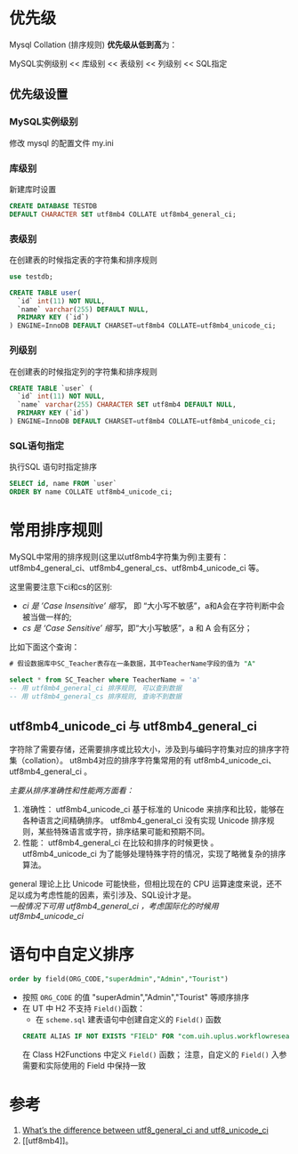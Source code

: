 # 优先级
Mysql Collation (排序规则) **优先级从低到高**为：

MySQL实例级别 <<  库级别 <<  表级别 << 列级别 << SQL指定

## 优先级设置
###  MySQL实例级别

修改 mysql 的配置文件 my.ini

### 库级别
新建库时设置
```sql
CREATE DATABASE TESTDB 
DEFAULT CHARACTER SET utf8mb4 COLLATE utf8mb4_general_ci;
```

### 表级别
在创建表的时候指定表的字符集和排序规则

```sql
use testdb;

CREATE TABLE user(
  `id` int(11) NOT NULL,
  `name` varchar(255) DEFAULT NULL,
  PRIMARY KEY (`id`)
) ENGINE=InnoDB DEFAULT CHARSET=utf8mb4 COLLATE=utf8mb4_unicode_ci;

```


### 列级别
在创建表的时候指定列的字符集和排序规则
```sql
CREATE TABLE `user` (
  `id` int(11) NOT NULL,
  `name` varchar(255) CHARACTER SET utf8mb4 DEFAULT NULL,
  PRIMARY KEY (`id`)
) ENGINE=InnoDB DEFAULT CHARSET=utf8mb4 COLLATE=utf8mb4_unicode_ci;
```

### SQL语句指定
执行SQL 语句时指定排序
```sql
SELECT id, name FROM `user` 
ORDER BY name COLLATE utf8mb4_unicode_ci;
```


# 常用排序规则

MySQL中常用的排序规则(这里以utf8mb4字符集为例)主要有：utf8mb4_general_ci、utf8mb4_general_cs、utf8mb4_unicode_ci 等。

这里需要注意下ci和cs的区别:

-   *ci 是 ’Case Insensitive’ 缩写*， 即 “大小写不敏感”，a和A会在字符判断中会被当做一样的;
-  *cs 是 ‘Case Sensitive’ 缩写*，即“大小写敏感”，a 和 A 会有区分；

比如下面这个查询：

```sql
# 假设数据库中SC_Teacher表存在一条数据，其中TeacherName字段的值为 "A"

select * from SC_Teacher where TeacherName = 'a' 
-- 用 utf8mb4_general_ci 排序规则, 可以查到数据
-- 用 utf8mb4_general_cs 排序规则, 查询不到数据
```

## utf8mb4_unicode_ci 与 utf8mb4_general_ci 

字符除了需要存储，还需要排序或比较大小，涉及到与编码字符集对应的排序字符集（collation）。
ut8mb4对应的排序字符集常用的有 utf8mb4_unicode_ci、utf8mb4_general_ci 。

_主要从排序准确性和性能两方面看：_

1. 准确性： 
    utf8mb4_unicode_ci 基于标准的 Unicode 来排序和比较，能够在各种语言之间精确排序。 
    utf8mb4_general_ci 没有实现 Unicode 排序规则，某些特殊语言或字符，排序结果可能和预期不同。    
2. 性能：
    utf8mb4_general_ci 在比较和排序的时候更快 。
    utf8mb4_unicode_ci 为了能够处理特殊字符的情况，实现了略微复杂的排序算法。  

general 理论上比 Unicode 可能快些，但相比现在的 CPU 运算速度来说，还不足以成为考虑性能的因素，索引涉及、SQL设计才是。  
*一般情况下可用 utf8mb4_general_ci ，考虑国际化的时候用 utf8mb4_unicode_ci*


# 语句中自定义排序
```sql
order by field(ORG_CODE,"superAdmin","Admin","Tourist")
```
- 按照 `ORG_CODE` 的值 "superAdmin","Admin","Tourist" 等顺序排序
- 在 UT 中 H2 不支持 `Field()`函数：
	- 在 `scheme.sql` 建表语句中创建自定义的 `Field()` 函数 
	```sql
	CREATE ALIAS IF NOT EXISTS "FIELD" FOR "com.uih.uplus.workflowresearch.base.H2Functions.field";
	```
	在 Class H2Functions 中定义 `Field()` 函数；
	注意，自定义的 `Field()` 入参需要和实际使用的 Field 中保持一致


# 参考
1. [What’s the difference between utf8_general_ci and utf8_unicode_ci](https://stackoverflow.com/questions/766809/whats-the-difference-between-utf8-general-ci-and-utf8-unicode-ci)
2. [[utf8mb4]]。

